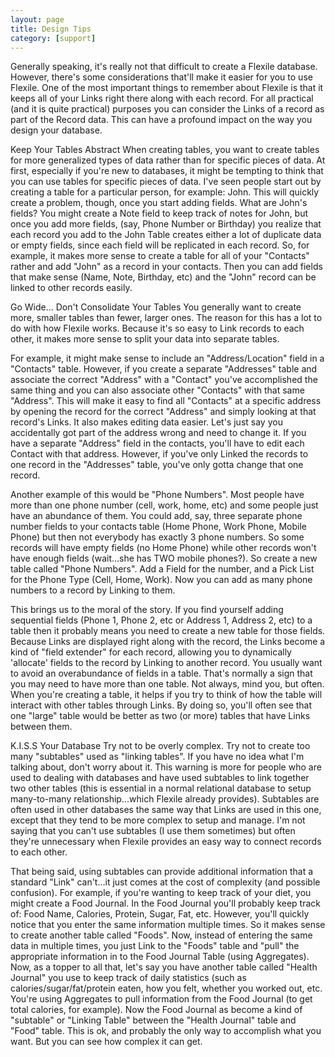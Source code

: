 ```yaml
---
layout: page
title: Design Tips
category: [support]
---
```


Generally speaking, it's really not that difficult to create a Flexile database.  However, there's some considerations that'll make it easier for you to use Flexile.  One of the most important things to remember about Flexile is that it keeps all of your Links right there along with each record.  For all practical (and it is quite practical) purposes you can consider the Links of a record as part of the Record data.  This can have a profound impact on the way you design your database.   

Keep Your Tables Abstract
When creating tables, you want to create tables for more generalized types of data rather than for specific pieces of data.  At first, especially if you're new to databases, it might be tempting to think that you can use tables for specific pieces of data.  I've seen people start out by creating a table for a particular person, for example: John.  This will quickly create a problem, though, once you start adding fields.  What are John's fields?  You might create a Note field to keep track of notes for John, but once you add more fields, (say, Phone Number or Birthday) you realize that each record you add to the John Table creates either a lot of duplicate data or empty fields, since each field will be replicated in each record. So, for example, it makes more sense to create a table for all of your "Contacts" rather and add "John" as a record in your contacts.  Then you can add fields that make sense (Name, Note, Birthday, etc) and the "John" record can be linked to other records easily.

Go Wide... Don't Consolidate Your Tables
You generally want to create more, smaller tables than fewer, larger ones.  The reason for this has a lot to do with how Flexile works.  Because it's so easy to Link records to each other, it makes more sense to split your data into separate tables.  

For example, it might make sense to include an "Address/Location" field in a "Contacts" table.  However, if you create a separate "Addresses" table and associate the correct "Address" with a "Contact" you've accomplished the same thing and you can also associate other "Contacts" with that same "Address".  This will make it easy to find all "Contacts" at a specific address by opening the record for the correct "Address" and simply looking at that record's Links.  It also makes editing data easier.  Let's just say you accidentally got part of the address wrong and need to change it.  If you have a separate "Address" field in the contacts, you'll have to edit each Contact with that address. However, if you've only Linked the records to one record in the "Addresses" table, you've only gotta change that one record.

Another example of this would be "Phone Numbers".  Most people have more than one phone number (cell, work, home, etc) and some people just have an abundance of them.  You could add, say, three separate phone number fields to your contacts table (Home Phone, Work Phone, Mobile Phone) but then not everybody has exactly 3 phone numbers.  So some records will have empty fields (no Home Phone) while other records won't have enough fields (wait...she has TWO mobile phones?).  So create a new table called "Phone Numbers".  Add a Field for the number, and a Pick List for the Phone Type (Cell, Home, Work).  Now you can add as many phone numbers to a record by Linking to them.  

This brings us to the moral of the story.  If you find yourself adding sequential fields (Phone 1, Phone 2, etc or Address 1, Address 2, etc) to a table then it probably means you need to create a new table for those fields.  Because Links are displayed right along with the record, the Links become a kind of "field extender" for each record, allowing you to dynamically 'allocate' fields to the record by Linking to another record.  You usually want to avoid an overabundance of fields in a table.  That's normally a sign that you may need to have more than one table.  Not always, mind you, but often.  When you're creating a table, it helps if you try to think of how the table will interact with other tables through Links.  By doing so, you'll often see that one "large" table would be better as two (or more) tables that have Links between them.

K.I.S.S Your Database
Try not to be overly complex.  Try not to create too many "subtables" used as "linking tables".  If you have no idea what I'm talking about, don't worry about it.  This warning is more for people who are used to dealing with databases and have used subtables to link together two other tables (this is essential in a normal relational database to setup many-to-many relationship...which Flexile already provides).  Subtables are often used in other databases the same way that Links are used in this one, except that they tend to be more complex to setup and manage.  I'm not saying that you can't use subtables (I use them sometimes) but often they're unnecessary when Flexile provides an easy way to connect records to each other.    

That being said, using subtables can provide additional information that a standard "Link" can't…it just comes at the cost of complexity (and possible confusion).  For example, if you're wanting to keep track of your diet, you might create a Food Journal.  In the Food Journal you'll probably keep track of: Food Name, Calories, Protein, Sugar, Fat, etc.  However, you'll quickly notice that you enter the same information multiple times.  So it makes sense to create another table called "Foods".  Now, instead of entering the same data in multiple times, you just Link to the "Foods" table and "pull" the appropriate information in to the Food Journal Table (using Aggregates).  Now, as a topper to all that, let's say you have another table called "Health Journal" you use to keep track of daily statistics (such as calories/sugar/fat/protein eaten, how you felt, whether you worked out, etc.  You're using Aggregates to pull information from the Food Journal (to get total calories, for example).  Now the Food Journal as become a kind of "subtable" or "Linking Table" between the "Health Journal" table and "Food" table.  This is ok, and probably the only way to accomplish what you want.  But you can see how complex it can get.  